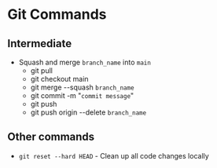 # Git Commands

## Intermediate
* Squash and merge `branch_name` into `main`
  * git pull
  * git checkout main
  * git merge --squash `branch_name`
  * git commit -m "`commit message`"
  * git push
  * git push origin --delete `branch_name`

## Other commands
* `git reset --hard HEAD` - Clean up all code changes locally